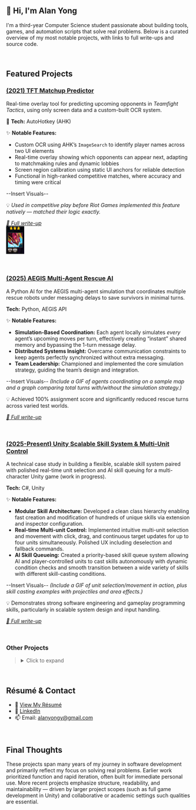 ## 👋 Hi, I'm Alan Yong

I'm a third-year Computer Science student passionate about building tools, games, and automation scripts that solve real problems. Below is a curated overview of my most notable projects, with links to full write-ups and source code.

&nbsp;
## Featured Projects
### [(2021) TFT Matchup Predictor](https://github.com/yourusername/another-repo)
Real-time overlay tool for predicting upcoming opponents in *Teamfight Tactics*, using only screen data and a custom-built OCR system.

🔧 **Tech:** AutoHotkey (AHK)  

✨ **Notable Features:**  
- Custom OCR using AHK’s `ImageSearch` to identify player names across two UI elements  
- Real-time overlay showing which opponents can appear next, adapting to matchmaking rules and dynamic lobbies  
- Screen region calibration using static UI anchors for reliable detection  
- Functional in high-ranked competitive matches, where accuracy and timing were critical  

--Insert Visuals--

💡 *Used in competitive play before Riot Games implemented this feature natively — matched their logic exactly.*

[*🔗 Full write-up*](https://github.com/yourusername/link)  
![Test Image](Screenshot_1.png)

  
&nbsp;
### [(2025) AEGIS Multi-Agent Rescue AI](https://github.com/yourusername/aegis-rescue-ai)
A Python AI for the AEGIS multi-agent simulation that coordinates multiple rescue robots under messaging delays to save survivors in minimal turns.

**Tech:** Python, AEGIS API

✨ **Notable Features:**  
- **Simulation-Based Coordination:** Each agent locally simulates *every* agent’s upcoming moves per turn, effectively creating “instant” shared memory and bypassing the 1-turn message delay.  
- **Distributed Systems Insight:** Overcame communication constraints to keep agents perfectly synchronized without extra messaging.  
- **Team Leadership:** Championed and implemented the core simulation strategy, guiding the team’s design and integration.

--Insert Visuals--
*(Include a GIF of agents coordinating on a sample map and a graph comparing total turns with/without the simulation strategy.)*

💡 Achieved 100% assignment score and significantly reduced rescue turns across varied test worlds.  

[*🔗 Full write-up*](https://github.com/yourusername/link)  
  
&nbsp;
### [(2025-Present) Unity Scalable Skill System & Multi-Unit Control ](https://github.com/yourusername/a) 
A technical case study in building a flexible, scalable skill system paired with polished real-time unit selection and AI skill queuing for a multi-character Unity game (work in progress).

**Tech:** C#, Unity  

✨ **Notable Features:**  
- **Modular Skill Architecture:** Developed a clean class hierarchy enabling fast creation and modification of hundreds of unique skills via extension and inspector configuration.  
- **Real-time Multi-unit Control:** Implemented intuitive multi-unit selection and movement with click, drag, and continuous target updates for up to four units simultaneously. Polished UX including deselection and fallback commands.  
- **AI Skill Queueing:** Created a priority-based skill queue system allowing AI and player-controlled units to cast skills autonomously with dynamic condition checks and smooth transition between a wide variety of skills with different skill-casting conditions.

--Insert Visuals--
*(Include a GIF of unit selection/movement in action, plus skill casting examples with projectiles and area effects.)*

💡 Demonstrates strong software engineering and gameplay programming skills, particularly in scalable system design and input handling. 

[*🔗 Full write-up*](https://github.com/yourusername/link)  

&nbsp;
### Other Projects
> <details>
>   <summary>Click to expand</summary>
>
> ### [(2020) LoL Kha’Zix Item DPS Calculator](https://github.com/yourusername/r-simulator)
> 
> Interactive spreadsheet tool for comparing item builds and DPS outcomes on the champion Kha’Zix in League Of Legends, factoring in in-game variables like level, skill combo, armor, and existing items. 
> 
> **🔧 Tech:**  
> Google Sheets (Scriptless)
> 
> **✨ Notable Features:**  
> - Dynamic checkbox-and dropdown-based UI for skill selection, level, item choices, and enemy stats  
> - Calculates marginal benefit of new items based on current build (e.g. "How much does this item improve my damage if I already own X and Y?")  
> - Graph compares relative damage increases over time between multiple selected items 
> - Fully formula-driven: uses hundreds of excel-formulas (ie. `IF`, `VLOOKUP`), and reference tabs to model game logic  
> - No scripts used — all logic embedded in spreadsheet cells with google sheets excel-style formulas
> 
> --Insert Visuals--  
> - GIFs and screenshots available (tool in use + formula breakdowns)  
> - [YouTube tutorial video](#) explaining usage and showcasing features  
> - [Reddit post](#) sharing the tool with the community
> 
> 💡 Used personally and by others to optimize high-level Kha’Zix item builds by quantifying damage tradeoffs. 
>
> [*🔗 Full write-up*](https://github.com/yourusername/link)  
>
> &nbsp;
> ### [(2023) HSR Jingliu/Bronya Turn-Order Simulator](https://github.com/yourusername/hsr-simulator)
> A console-based Java tool that models turn order and damage trade-offs for two characters in Honkai Star Rail, then brute-forces every speed-vs-damage combination to find optimal setups.
> 
> **🔧 Tech:** Java  
>
> **✨ Notable Features:**  
> - **Simulation Engine:** Accurately tracks state changes (energy, buffs, strong/weak phases, out-of-turn ults).  
> - **Parameter Search:** Divides speed ranges into user-defined brackets and finds the highest DPS combinations in each.  
> 
> --Insert Visuals--
> *Include a GIF or screenshot of console output for one bracket and the corresponding performance graph.*
>
> 💡 Confirmed community-recommended speed strategy with independent simulation.
>
> [*🔗 Full write-up*](https://github.com/yourusername/link)  
> </details>

&nbsp;
## Résumé & Contact

- 📄 [View My Résumé](link-to-resume.pdf)
- 🔗 [LinkedIn](https://linkedin.com/in/yourprofile)
- 📫 Email: alanyongy@gmail.com

&nbsp;
## Final Thoughts
These projects span many years of my journey in software development and primarily reflect my focus on solving real problems. Earlier work prioritized function and rapid iteration, often built for immediate personal use. More recent projects emphasize structure, readability, and maintainability — driven by larger project scopes (such as full game development in Unity) and collaborative or academic settings such qualities are essential.

